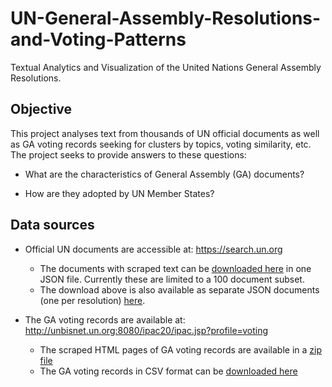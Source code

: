 # UN-General-Assembly-Resolutions-and-Voting-Patterns
Textual Analytics and Visualization of the United Nations General Assembly Resolutions.

Objective
-------------
This project analyses text from thousands of UN official documents as well as GA voting records seeking for clusters by topics, voting similarity, etc. The project seeks to provide answers to these questions:

- What are the characteristics of General Assembly (GA) documents?

- How are they adopted by UN Member States?

Data sources
-------------
- Official UN documents are accessible at: https://search.un.org
    - The documents with scraped text can be [downloaded here](https://github.com/ICT4SD/UN-General-Assembly-Resolutions-and-Voting-Patterns/raw/master/scrape/data/docs.json) in one JSON file. Currently these are limited to a 100 document subset.
    - The download above is also available as separate JSON documents (one per resolution) [here](https://github.com/ICT4SD/UN-General-Assembly-Resolutions-and-Voting-Patterns/raw/master/scrape/data/scraped-docs.json).

- The GA voting records are available at: http://unbisnet.un.org:8080/ipac20/ipac.jsp?profile=voting
    - The scraped HTML pages of GA voting records are available in a [zip file](https://github.com/ICT4SD/UN-General-Assembly-Resolutions-and-Voting-Patterns/raw/master/scrape/data/scraped-voting-pages.zip)
    - The GA voting records in CSV format can be [downloaded here](https://github.com/ICT4SD/UN-General-Assembly-Resolutions-and-Voting-Patterns/raw/master/scrape/data/votes.csv)